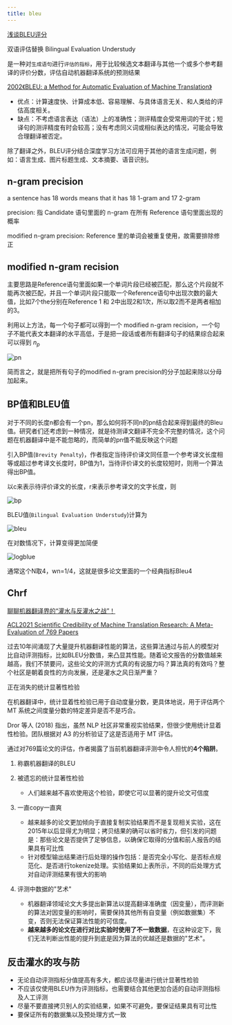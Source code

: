 ```yaml
---
title: bleu
---
```


[浅谈BLEU评分](https://coladrill.github.io/2018/10/20/%E6%B5%85%E8%B0%88BLEU%E8%AF%84%E5%88%86/)

双语评估替换 Bilingual Evaluation Understudy

是一种对`生成语句`进行`评估的指标`，用于比较候选文本翻译与其他一个或多个参考翻译的评价分数，评估自动机器翻译系统的预测结果

[2002《BLEU: a Method for Automatic Evaluation of Machine Translation》](http://www.aclweb.org/anthology/P02-1040.pdf)

- 优点：计算速度快、计算成本低、容易理解、与具体语言无关、和人类给的评估高度相关。
- 缺点：不考虑语言表达（语法）上的准确性；测评精度会受常用词的干扰；短译句的测评精度有时会较高；没有考虑同义词或相似表达的情况，可能会导致合理翻译被否定。

除了翻译之外，BLEU评分结合深度学习方法可应用于其他的语言生成问题，例如：语言生成、图片标题生成、文本摘要、语音识别。

## n-gram precision

a sentence has 18 words means that it has 18 1-gram and 17 2-gram

precision: 指 Candidate 语句里面的 n-gram 在所有 Reference 语句里面出现的概率

modified n-gram precision: Reference 里的单词会被重复使用，故需要排除修正

## modified n-gram recision

主要思路是Reference语句里面如果一个单词片段已经被匹配，那么这个片段就不能再次被匹配，并且一个单词片段只能取一个Reference语句中出现次数的最大值，比如7个the分别在Reference 1 和 2中出现2和1次，所以取2而不是两者相加的3。

利用以上方法，每一个句子都可以得到一个 modified n-gram recision，一个句子不能代表文本翻译的水平高低，于是把一段话或者所有翻译句子的结果综合起来可以得到 $n_p$

![pn](https://coladrill.github.io/img/post/20181020/1.png)

简而言之，就是把所有句子的modified n-gram precision的分子加起来除以分母加起来。

## BP值和BLEU值

对于不同的长度n都会有一个pn，那么如何将不同n的pn结合起来得到最终的Bleu值。研究者们还考虑到一种情况，就是待测译文翻译不完全不完整的情况，这个问题在机器翻译中是不能忽略的，而简单的pn值不能反映这个问题

引入BP值(`Brevity Penalty`)，作者指定当待评价译文同任意一个参考译文长度相等或超过参考译文长度时，BP值为1，当待评价译文的长度较短时，则用一个算法得出BP值。

以c来表示待评价译文的长度，r来表示参考译文的文字长度，则

![bp](https://coladrill.github.io/img/post/20181020/2.png)

BLEU值(`Bilingual Evaluation Understudy`)计算为

![bleu](https://coladrill.github.io/img/post/20181020/3.png)

在对数情况下，计算变得更加简便

![logblue](https://coladrill.github.io/img/post/20181020/4.png)

通常这个N取4，wn=1/4，这就是很多论文里面的一个经典指标Bleu4

## Chrf

[聊聊机器翻译界的“灌水与反灌水之战”！](https://posts.careerengine.us/p/613cd5bdc25eb56b1397f501)

[ACL2021 Scientific Credibility of Machine Translation Research: A Meta-Evaluation of 769 Papers](https://aclanthology.org/2021.acl-long.566.pdf)

过去10年间涌现了大量提升机器翻译性能的算法，这些算法通过与前人的模型对比自动评测指标，比如BLEU分数值，来凸显其性能。随着论文报告的分数值越来越高，我们不禁要问，这些论文的评测方式真的有说服力吗？算法真的有效吗？整个社区是朝着良性的方向发展，还是灌水之风日渐严重？

正在消失的统计显著性检验

在机器翻译中，统计显着性检验已用于自动度量分数，更具体地说，用于评估两个 MT 系统之间度量分数的特定差异是否不是巧合。

Dror 等人 (2018) 指出，虽然 NLP 社区非常重视实验结果，但很少使用统计显着性检验。团队根据对 A3 的分析验证了这是否适用于 MT 评估。

通过对769篇论文的评估，作者揭露了当前机器翻译评测中令人担忧的**4个陷阱**。

1. 称霸机器翻译的BLEU

2. 被遗忘的统计显著性检验
   - 人们越来越不喜欢使用这个检验，即使它可以显著的提升论文可信度
3. 一直copy一直爽
   - 越来越多的论文更加倾向于直接复制实验结果而不是复现相关实验，这在2015年以后显得尤为明显；拷贝结果的确可以省时省力，但引发的问题是：那些论文是否提供了足够信息，以确保它取得的分值和前人报告的结果具有可比性
   - 针对模型输出结果进行后处理的操作包括：是否完全小写化、是否标点规范化、是否进行tokenize处理。实验结果如上表所示，不同的后处理方式对自动评测结果有很大的影响
4. 评测中数据的"艺术"
   - 机器翻译领域论文大多提出新算法以提高翻译准确度（因变量），而评测新的算法对因变量的影响时，需要保持其他所有自变量（例如数据集）不变，否则无法保证算法性能的可信度。
   - **越来越多的论文在进行对比实验时使用了不一致数据**，在这种设定下，我们无法判断出性能的提升到底是因为算法的优越还是数据的"艺术"。

## 反击灌水的攻与防

- 无论自动评测指标分值提高有多大，都应该尽量进行统计显著性检验
- 不应该仅使用BLEU作为评测指标，也需要结合其他更加合适的自动评测指标及人工评测
- 尽量不要直接拷贝别人的实验结果，如果不可避免，要保证结果具有可比性
- 要保证所有的数据集以及预处理方式一致